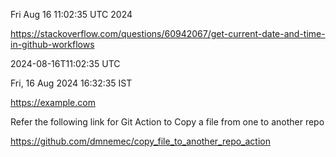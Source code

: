 Fri Aug 16 11:02:35 UTC 2024

https://stackoverflow.com/questions/60942067/get-current-date-and-time-in-github-workflows

2024-08-16T11:02:35 UTC

Fri, 16 Aug 2024 16:32:35  IST

https://example.com

Refer the following link for Git Action to Copy a file from one to another repo

https://github.com/dmnemec/copy_file_to_another_repo_action
